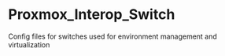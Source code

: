# Proxmox_Interop_Switch

Config files for switches used for environment management and virtualization
